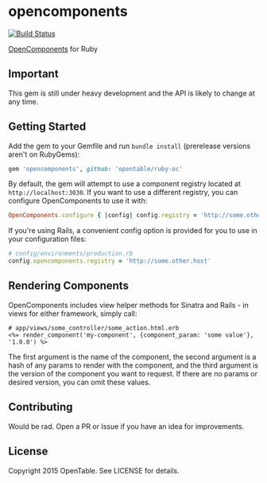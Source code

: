 # opencomponents
[![Build Status](https://travis-ci.org/opentable/ruby-oc.svg?branch=master)](https://travis-ci.org/opentable/ruby-oc)

[OpenComponents][1] for Ruby

[1]:https://github.com/opentable/oc

## Important
This gem is still under heavy development and the API is likely to change at any time.

## Getting Started
Add the gem to your Gemfile and run `bundle install` (prerelease versions aren't on RubyGems):
```ruby
gem 'opencomponents', github: 'opentable/ruby-oc'
```

By default, the gem will attempt to use a component registry located at `http://localhost:3030`.
If you want to use a different registry, you can configure OpenComponents to use it with:
```ruby
OpenComponents.configure { |config| config.registry = 'http://some.other.host' }
```

If you're using Rails, a convenient config option is provided for you to use in your configuration files:
```ruby
# config/environments/production.rb
config.opencomponents.registry = 'http://some.other.host'
```

## Rendering Components
OpenComponents includes view helper methods for Sinatra and Rails - in views for either framework, simply call:
```erb
# app/views/some_controller/some_action.html.erb
<%= render_component('my-component', {component_param: 'some value'}, '1.0.0') %>
```
The first argument is the name of the component, the second argument is a hash of any params to render with
the component, and the third argument is the version of the component you want to request. If there are no params
or desired version, you can omit these values.

## Contributing
Would be rad. Open a PR or Issue if you have an idea for improvements.

## License
Copyright 2015 OpenTable. See LICENSE for details.
